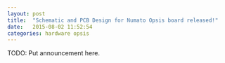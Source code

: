```yaml
---
layout: post
title:  "Schematic and PCB Design for Numato Opsis board released!"
date:   2015-08-02 11:52:54
categories: hardware opsis
---
```


TODO: Put announcement here.
